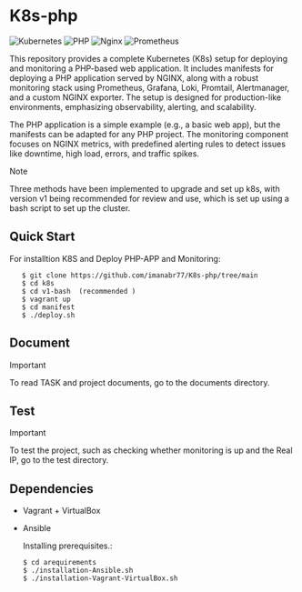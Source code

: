 # K8s-php

![Kubernetes](https://img.shields.io/badge/kubernetes-%23326ce5.svg?style=for-the-badge&logo=kubernetes&logoColor=white)
![PHP](https://img.shields.io/badge/php-%23777BB4.svg?style=for-the-badge&logo=php&logoColor=white)
![Nginx](https://img.shields.io/badge/nginx-%240db7ed.svg?style=for-the-badge&logo=nginx&logoColor=white)
![Prometheus](https://img.shields.io/badge/prometheus-50a.svg?style=for-the-badge&logo=prometheus&logoColor)


This repository provides a complete Kubernetes (K8s) setup for deploying and monitoring a PHP-based web application. It includes manifests for deploying a PHP application served by NGINX, along with a robust monitoring stack using Prometheus, Grafana, Loki, Promtail, Alertmanager, and a custom NGINX exporter. The setup is designed for production-like environments, emphasizing observability, alerting, and scalability.

The PHP application is a simple example (e.g., a basic web app), but the manifests can be adapted for any PHP project. The monitoring component focuses on NGINX metrics, with predefined alerting rules to detect issues like downtime, high load, errors, and traffic spikes.

> [!NOTE]
> Three methods have been implemented to upgrade and set up k8s, with version v1 being recommended for review and use, which is set up using a bash script to set up the cluster.



## Quick Start
   For installtion K8S and Deploy PHP-APP and Monitoring:
````  
   $ git clone https://github.com/imanabr77/K8s-php/tree/main
   $ cd k8s
   $ cd v1-bash  (recommended )
   $ vagrant up
   $ cd manifest
   $ ./deploy.sh
````



## Document
> [!IMPORTANT]
> To read TASK and project documents, go to the documents directory.



## Test
> [!IMPORTANT]
> To test the project, such as checking whether monitoring is up and the Real IP, go to the test directory.



## Dependencies
- Vagrant + VirtualBox 
- Ansible
   
   Installing prerequisites.:
   ````
   $ cd arequirements
   $ ./installation-Ansible.sh
   $ ./installation-Vagrant-VirtualBox.sh
   ````
